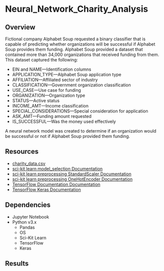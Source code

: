 # Neural_Network_Charity_Analysis

## Overview
Fictional company Alphabet Soup requested a binary classifier that is capable of predicting whether organizations will be successful if Alphabet Soup provides them funding.  Alphabet Soup provided a dataset that contained more than 34,000 organizations that received funding from them.  This dataset captured the following:

- EIN and NAME—Identification columns
- APPLICATION_TYPE—Alphabet Soup application type
- AFFILIATION—Affiliated sector of industry
- CLASSIFICATION—Government organization classification
- USE_CASE—Use case for funding
- ORGANIZATION—Organization type
- STATUS—Active status
- INCOME_AMT—Income classification
- SPECIAL_CONSIDERATIONS—Special consideration for application
- ASK_AMT—Funding amount requested
- IS_SUCCESSFUL—Was the money used effectively

A neural network model was created to determine if an organization would be successful or not if Alphabet Soup provided them funding.


## Resources
- [charity_data.csv](https://github.com/acfthomson/Neural_Network_Charity_Analysis/tree/main/Resources)
- [sci-kit learn model_selection Documentation](https://scikit-learn.org/stable/modules/generated/sklearn.model_selection.train_test_split.html)
- [sci-kit learn preprocessing StandardScaler Documentation](https://scikit-learn.org/stable/modules/generated/sklearn.preprocessing.StandardScaler.html)
- [sci-kit learn preprocessing OneHotEncoder Documentation](https://scikit-learn.org/stable/modules/generated/sklearn.preprocessing.OneHotEncoder.html)
- [TensorFlow Documentation Documentation](https://www.tensorflow.org/guide)
- [TensorFlow Keras Documentation](https://www.tensorflow.org/api_docs/python/tf/keras)


## Dependencies
- Jupyter Notebook
- Python v3.x
    - Pandas
    - OS
    - Sci-Kit Learn
    - TensorFlow
    - Keras


## Results
